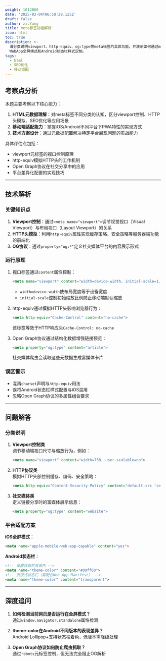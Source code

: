 ```yaml
---
weight: 1012000
date: '2025-03-04T06:58:29.125Z'
draft: false
author: zi.Yang
title: meta标签功能解析
icon: html
toc: true
description: >-
  请分类说明viewport、http-equiv、og:type等meta标签的具体功能，并演示如何通过meta标签实现iOS
  WebApp全屏模式和Android状态栏样式定制。
tags:
  - html
  - SEO优化
  - 移动适配
---
```


## 考察点分析

本题主要考察以下核心能力：

1. **HTML元数据理解**：对meta标签不同分类的认知，区分viewport控制、HTTP头模拟、SEO优化等应用场景
2. **移动端适配能力**：掌握iOS/Android不同平台下PWA特性的实现方式
3. **技术方案设计**：通过元数据配置解决特定平台展现问题的实战能力

具体评估点包括：

- viewport元标签的视口控制原理
- http-equiv模拟HTTP头的工作机制
- Open Graph协议在社交分享中的应用
- 平台差异化配置的实现技巧

---

## 技术解析

### 关键知识点

1. **Viewport控制**：通过`<meta name="viewport">`调节视觉视口（Visual Viewport）与布局视口（Layout Viewport）的关系
2. **HTTP头模拟**：利用`http-equiv`属性实现缓存策略、安全策略等服务器端功能的前端化
3. **OG协议**：通过`property="og:*"`定义社交媒体平台的内容展示形式

### 运行原理

1. 视口标签通过`content`属性控制：

   ```html
   <meta name="viewport" content="width=device-width, initial-scale=1.0">
   ```

   - `width=device-width`使布局宽度等于设备宽度
   - `initial-scale`控制初始缩放比例防止移动端默认缩放

2. http-equiv通过模拟HTTP头影响浏览器行为：

   ```html
   <meta http-equiv="Cache-Control" content="no-cache">
   ```

   该标签等效于HTTP响应头`Cache-Control: no-cache`

3. Open Graph协议通过结构化数据增强链接预览：

   ```html
   <meta property="og:type" content="article">
   ```

   社交媒体爬虫会读取这些元数据生成富媒体卡片

### 误区警示

- 混淆`charset`声明与`http-equiv`用法
- 误将Android状态栏样式配置与iOS混用
- 忽略Open Graph协议的多属性组合要求

---

## 问题解答

### 分类说明

1. **Viewport控制类**  
   调节移动端视口尺寸与缩放行为，例如：

   ```html
   <meta name="viewport" content="width=750, user-scalable=no">
   ```

2. **HTTP协议类**  
   模拟HTTP头部控制缓存、编码、安全策略：

   ```html
   <meta http-equiv="Content-Security-Policy" content="default-src 'self'">
   ```

3. **社交媒体类**  
   定义链接分享时的富媒体展示信息：

   ```html
   <meta property="og:type" content="website">
   ```

### 平台适配方案

**iOS全屏模式**：  

```html
<meta name="apple-mobile-web-app-capable" content="yes">
```

**Android状态栏**：  

```html
<!-- 设置状态栏背景色 -->
<meta name="theme-color" content="#00ff00">
<!-- 沉浸式状态栏（需配合Web App Manifest） -->
<meta name="theme-color" content="transparent">
```

---

## 深度追问

1. **如何检测当前网页是否运行在全屏模式？**  
   通过`window.navigator.standalone`属性检测

2. **theme-color在Android不同版本的表现差异？**  
   Android Lollipop+支持状态栏着色，低版本需降级处理

3. **Open Graph协议如何防止爬虫抓取？**  
   通过`robots`元标签控制，但无法完全阻止OG解析
